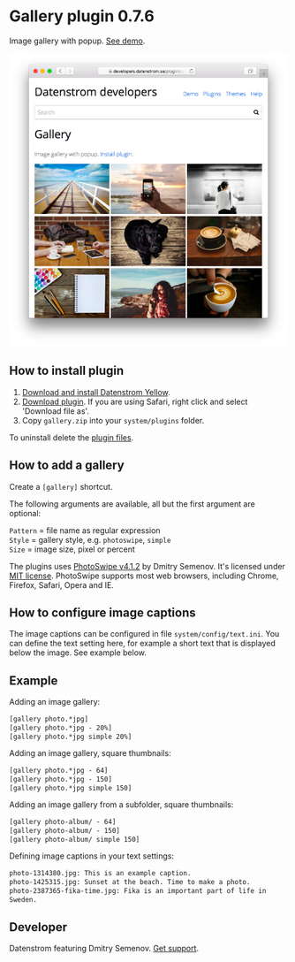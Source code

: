 Gallery plugin 0.7.6
====================
Image gallery with popup. [See demo](https://developers.datenstrom.se/plugins/gallery).

<p align="center"><img src="gallery-screenshot.png?raw=true" alt="Screenshot"></p>

## How to install plugin

1. [Download and install Datenstrom Yellow](https://github.com/datenstrom/yellow/).
2. [Download plugin](https://github.com/datenstrom/yellow-plugins/raw/master/zip/gallery.zip). If you are using Safari, right click and select 'Download file as'.
3. Copy `gallery.zip` into your `system/plugins` folder.

To uninstall delete the [plugin files](update.ini).

## How to add a gallery

Create a `[gallery]` shortcut.

The following arguments are available, all but the first argument are optional:
  
`Pattern` = file name as regular expression  
`Style` = gallery style, e.g. `photoswipe`, `simple`  
`Size` = image size, pixel or percent

The plugins uses [PhotoSwipe v4.1.2](https://github.com/dimsemenov/photoswipe) by Dmitry Semenov. It's licensed under [MIT license](https://opensource.org/licenses/MIT). PhotoSwipe supports most web browsers, including Chrome, Firefox, Safari, Opera and IE.

## How to configure image captions

The image captions can be configured in file `system/config/text.ini`. You can define the text setting here, for example a short text that is displayed below the image. See example below.

## Example

Adding an image gallery:

    [gallery photo.*jpg]
    [gallery photo.*jpg - 20%]
    [gallery photo.*jpg simple 20%]

Adding an image gallery, square thumbnails:

    [gallery photo.*jpg - 64]
    [gallery photo.*jpg - 150]
    [gallery photo.*jpg simple 150]

Adding an image gallery from a subfolder, square thumbnails:

    [gallery photo-album/ - 64]
    [gallery photo-album/ - 150]
    [gallery photo-album/ simple 150]

Defining image captions in your text settings:

    photo-1314380.jpg: This is an example caption.
    photo-1425315.jpg: Sunset at the beach. Time to make a photo.
    photo-2387365-fika-time.jpg: Fika is an important part of life in Sweden.

## Developer

Datenstrom featuring Dmitry Semenov. [Get support](https://developers.datenstrom.se/help/support).
